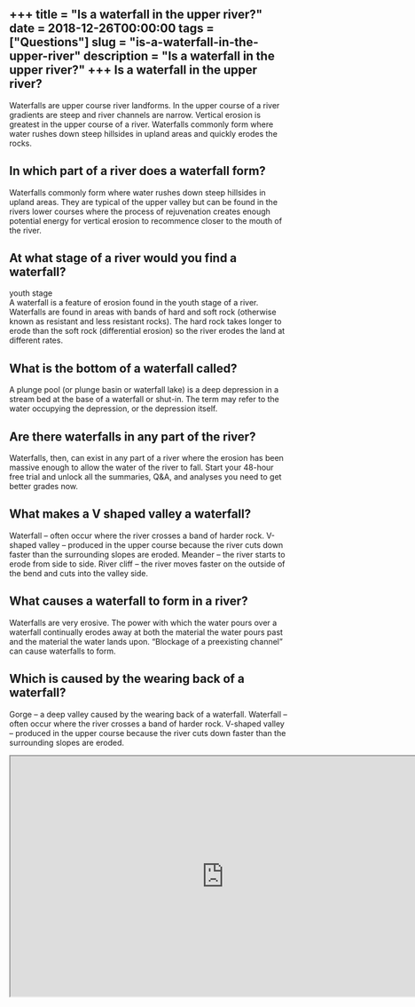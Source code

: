 +++
title = "Is a waterfall in the upper river?"
date = 2018-12-26T00:00:00
tags = ["Questions"]
slug = "is-a-waterfall-in-the-upper-river"
description = "Is a waterfall in the upper river?"
+++
Is a waterfall in the upper river?
----------------------------------

Waterfalls are upper course river landforms. In the upper course of a river gradients are steep and river channels are narrow. Vertical erosion is greatest in the upper course of a river. Waterfalls commonly form where water rushes down steep hillsides in upland areas and quickly erodes the rocks.

In which part of a river does a waterfall form?
-----------------------------------------------

Waterfalls commonly form where water rushes down steep hillsides in upland areas. They are typical of the upper valley but can be found in the rivers lower courses where the process of rejuvenation creates enough potential energy for vertical erosion to recommence closer to the mouth of the river.

At what stage of a river would you find a waterfall?
----------------------------------------------------

youth stage  
A waterfall is a feature of erosion found in the youth stage of a river. Waterfalls are found in areas with bands of hard and soft rock (otherwise known as resistant and less resistant rocks). The hard rock takes longer to erode than the soft rock (differential erosion) so the river erodes the land at different rates.

What is the bottom of a waterfall called?
-----------------------------------------

A plunge pool (or plunge basin or waterfall lake) is a deep depression in a stream bed at the base of a waterfall or shut-in. The term may refer to the water occupying the depression, or the depression itself.

Are there waterfalls in any part of the river?
----------------------------------------------

Waterfalls, then, can exist in any part of a river where the erosion has been massive enough to allow the water of the river to fall. Start your 48-hour free trial and unlock all the summaries, Q&amp;A, and analyses you need to get better grades now.

What makes a V shaped valley a waterfall?
-----------------------------------------

Waterfall – often occur where the river crosses a band of harder rock. V-shaped valley – produced in the upper course because the river cuts down faster than the surrounding slopes are eroded. Meander – the river starts to erode from side to side. River cliff – the river moves faster on the outside of the bend and cuts into the valley side.

What causes a waterfall to form in a river?
-------------------------------------------

Waterfalls are very erosive. The power with which the water pours over a waterfall continually erodes away at both the material the water pours past and the material the water lands upon. “Blockage of a preexisting channel” can cause waterfalls to form.

Which is caused by the wearing back of a waterfall?
---------------------------------------------------

Gorge – a deep valley caused by the wearing back of a waterfall. Waterfall – often occur where the river crosses a band of harder rock. V-shaped valley – produced in the upper course because the river cuts down faster than the surrounding slopes are eroded.

<iframe allow="accelerometer; autoplay; clipboard-write; encrypted-media; gyroscope; picture-in-picture" allowfullscreen="" class="__youtube_prefs__  epyt-is-override  no-lazyload" data-no-lazy="1" data-origheight="433" data-origwidth="770" data-skipgform_ajax_framebjll="" height="433" id="_ytid_19052" loading="lazy" src="https://www.youtube.com/embed/L-iepu3EtyE?enablejsapi=1&autoplay=0&cc_load_policy=0&cc_lang_pref=&iv_load_policy=1&loop=0&modestbranding=0&rel=1&fs=1&playsinline=0&autohide=2&theme=dark&color=red&controls=1&" title="YouTube player" width="770"></iframe>